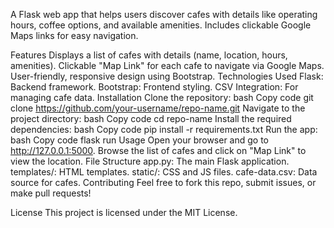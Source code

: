 A Flask web app that helps users discover cafes with details like operating hours, coffee options, and available amenities. Includes clickable Google Maps links for easy navigation.

Features
Displays a list of cafes with details (name, location, hours, amenities).
Clickable "Map Link" for each cafe to navigate via Google Maps.
User-friendly, responsive design using Bootstrap.
Technologies Used
Flask: Backend framework.
Bootstrap: Frontend styling.
CSV Integration: For managing cafe data.
Installation
Clone the repository:
bash
Copy code
git clone https://github.com/your-username/repo-name.git
Navigate to the project directory:
bash
Copy code
cd repo-name
Install the required dependencies:
bash
Copy code
pip install -r requirements.txt
Run the app:
bash
Copy code
flask run
Usage
Open your browser and go to http://127.0.0.1:5000.
Browse the list of cafes and click on "Map Link" to view the location.
File Structure
app.py: The main Flask application.
templates/: HTML templates.
static/: CSS and JS files.
cafe-data.csv: Data source for cafes.
Contributing
Feel free to fork this repo, submit issues, or make pull requests!

License
This project is licensed under the MIT License.

